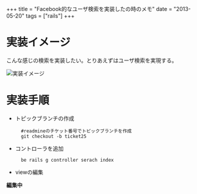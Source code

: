 +++
title = "Facebook的なユーザ検索を実装したの時のメモ"
date = "2013-05-20"
tags = ["rails"]
+++

# 実装イメージ

こんな感じの検索を実装したい。とりあえずはユーザ検索を実現する。

![実装イメージ](images/Facebookからの検索.png)

<!--more-->

# 実装手順

- トピックブランチの作成

  ``` text
    #readmineのチケット番号でトピックブランチを作成
    git checkout -b ticket25
  ```

- コントローラを追加

  ```
    be rails g controller serach index
  ```

- viewの編集

**編集中**
